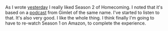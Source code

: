 As I wrote <a href="http://scripting.com/2020/05/24.html#a180909">yesterday</a> I really liked Season 2 of Homecoming. I noted that it's based on a <a href="https://gimletmedia.com/shows/homecoming/episodes">podcast</a> from Gimlet of the same name. I've started to listen to that. It's also very good. I like the whole thing. I think finally I'm going to have to re-watch Season 1 on Amazon, to complete the experience. 
